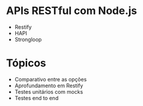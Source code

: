 # APIs RESTful com Node.js

* Restify
* HAPI
* Strongloop

# Tópicos

* Comparativo entre as opções
* Aprofundamento em Restify
* Testes unitários com mocks
* Testes end to end
